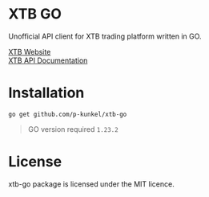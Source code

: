 # XTB GO 
Unofficial API client for XTB trading platform written in GO.

[XTB Website](https://www.xtb.com) \
[XTB API Documentation](http://developers.xstore.pro/documentation)


# Installation
```
go get github.com/p-kunkel/xtb-go
```
> GO version required `1.23.2`


# License
xtb-go package is licensed under the MIT licence.